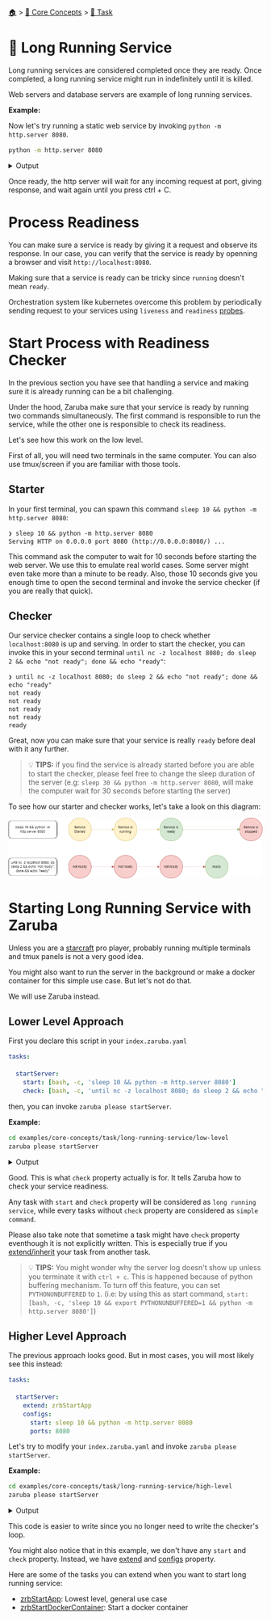 <!--startTocHeader-->
[🏠](../../README.md) > [🧠 Core Concepts](../README.md) > [🔨 Task](README.md)
# 🍹 Long Running Service
<!--endTocHeader-->

Long running services are considered completed once they are ready. Once completed, a long running service might run in indefinitely until it is killed.

Web servers and database servers are example of long running services.

__Example:__

Now let's try running a static web service by invoking `python -m http.server 8080`.

```bash
python -m http.server 8080
```

<details>
<summary>Output</summary>

```````
Serving HTTP on 0.0.0.0 port 8080 (http://0.0.0.0:8080/) ...
```````
</details>

Once ready, the http server will wait for any incoming request at port, giving response, and wait again until you press ctrl + C.


# Process Readiness

You can make sure a service is ready by giving it a request and observe its response. In our case, you can verify that the service is ready by openning a browser and visit `http://localhost:8080`.

Making sure that a service is ready can be tricky since `running` doesn't mean `ready`.

Orchestration system like kubernetes overcome this problem by periodically sending request to your services using `liveness` and `readiness` [probes](https://kubernetes.io/docs/tasks/configure-pod-container/configure-liveness-readiness-startup-probes/).

# Start Process with Readiness Checker

In the previous section you have see that handling a service and making sure it is already running can be a bit challenging.

Under the hood, Zaruba make sure that your service is ready by running two commands simultaneously. The first command is responsible to run the service, while the other one is responsible to check its readiness. 

Let's see how this work on the low level.

First of all, you will need two terminals in the same computer. You can also use tmux/screen if you are familiar with those tools.

## Starter

In your first terminal, you can spawn this command `sleep 10 && python -m http.server 8080`: 

```
❯ sleep 10 && python -m http.server 8080
Serving HTTP on 0.0.0.0 port 8080 (http://0.0.0.0:8080/) ...
```

This command ask the computer to wait for 10 seconds before starting the web server. We use this to emulate real world cases. Some server might even take more than a minute to be ready. Also, those 10 seconds give you enough time to open the second terminal and invoke the service checker (if you are really that quick).

## Checker

Our service checker contains a single loop to check whether `localhost:8080` is up and serving. In order to start the checker, you can invoke this in your second terminal `until nc -z localhost 8080; do sleep 2 && echo "not ready"; done && echo "ready"`:

```
❯ until nc -z localhost 8080; do sleep 2 && echo "not ready"; done && echo "ready"
not ready
not ready
not ready
not ready
ready
```

Great, now you can make sure that your service is really `ready` before deal with it any further.

> 💡 __TIPS:__  if you find the service is already started before you are able to start the checker, please feel free to change the sleep duration of the server (e.g: `sleep 30 && python -m http.server 8080`, will make the computer wait for 30 seconds before starting the server)

To see how our starter and checker works, let's take a look on this diagram:

![](images/starter-and-checker.png)


# Starting Long Running Service with Zaruba

Unless you are a [starcraft](https://starcraft2.com/en-us/) pro player, probably running multiple terminals and tmux panels is not a very good idea.

You might also want to run the server in the background or make a docker container for this simple use case. But let's not do that.

We will use Zaruba instead.

## Lower Level Approach

First you declare this script in your `index.zaruba.yaml`

```yaml
tasks:

  startServer:
    start: [bash, -c, 'sleep 10 && python -m http.server 8080']
    check: [bash, -c, 'until nc -z localhost 8080; do sleep 2 && echo "not ready"; done && echo "ready"']
```

then, you can invoke `zaruba please startServer`.


__Example:__

```bash
cd examples/core-concepts/task/long-running-service/low-level
zaruba please startServer
```
 
<details>
<summary>Output</summary>
 
```````
Job Starting...
 Elapsed Time: 1.272µs
 Current Time: 16:34:11
  Run  'startServer' service on /home/gofrendi/zaruba/docs/examples/core-concepts/task/long-running-service/low-level
  Check  'startServer' readiness on /home/gofrendi/zaruba/docs/examples/core-concepts/task/long-running-service/low-level
   startServer           16:34:13.538 not ready
   startServer           16:34:15.542 not ready
   startServer           16:34:17.544 not ready
   startServer           16:34:19.549 not ready
   startServer           16:34:21.554 not ready
   startServer           16:34:23.556 not ready
   startServer           16:34:23.557 ready
  Successfully running  'startServer' readiness check
  Job Running...
 Elapsed Time: 12.124489707s
 Current Time: 16:34:23
 Active Process:
   * (PID=16351)  'startServer' service
  
  Job Complete!!! 
```````
</details>


Good. This is what `check` property actually is for. It tells Zaruba how to check your service readiness. 

Any task with `start` and `check` property will be considered as `long running service`, while every tasks without `check` property are considered as `simple command`.

Please also take note that sometime a task might have `check` property eventhough it is not explicitly written. This is especially true if you [extend/inherit](extend-task.md) your task from another task.
    
> 💡 __TIPS:__  You might wonder why the server log doesn't show up unless you terminate it with `ctrl + c`. This is happened because of python buffering mechanism. To turn off this feature, you can set `PYTHONUNBUFFERED` to `1`. (i.e: by using this as start command, `start: [bash, -c, 'sleep 10 && export PYTHONUNBUFFERED=1 && python -m http.server 8080']`)


## Higher Level Approach

The previous approach looks good. But in most cases, you will most likely see this instead:

```yaml
tasks:

  startServer:
    extend: zrbStartApp
    configs:
      start: sleep 10 && python -m http.server 8080
      ports: 8080
```

Let's try to modify your `index.zaruba.yaml` and invoke `zaruba please startServer`.

__Example:__

```bash
cd examples/core-concepts/task/long-running-service/high-level
zaruba please startServer
```
 
<details>
<summary>Output</summary>
 
```````
Job Starting...
 Elapsed Time: 1.819µs
 Current Time: 16:34:24
  Run  'updateProjectLinks' command on /home/gofrendi/zaruba/docs/examples/core-concepts/task/long-running-service/high-level
   updateProjectLinks    16:34:24.5   🎉🎉🎉
   updateProjectLinks    16:34:24.5   Links updated
  Successfully running  'updateProjectLinks' command
  Run  'startServer' service on /home/gofrendi/zaruba/docs/examples/core-concepts/task/long-running-service/high-level
  Check  'startServer' readiness on /home/gofrendi/zaruba/docs/examples/core-concepts/task/long-running-service/high-level
   startServer           16:34:24.606 📜 Waiting for port '8080'
   startServer           16:34:34.652 Serving HTTP on 0.0.0.0 port 8080 (http://0.0.0.0:8080/) ...
   startServer           16:34:35.638 📜 Port '8080' is ready
   startServer           16:34:35.638 🎉🎉🎉
   startServer           16:34:35.638 📜 Task 'startServer' is ready
  Successfully running  'startServer' readiness check
  Job Running...
 Elapsed Time: 11.241479653s
 Current Time: 16:34:35
 Active Process:
   * (PID=16399)  'startServer' service
  
  Job Complete!!! 
```````
</details>


This code is easier to write since you no longer need to write the checker's loop.

You might also notice that in this example, we don't have any `start` and `check` property. Instead, we have [extend](./extend-task.md) and [configs](./task-configs/README.md) property.

Here are some of the tasks you can extend when you want to start long running service:

* [zrbStartApp](../../core-tasks/zrb-start-app.md): Lowest level, general use case
* [zrbStartDockerContainer](../../core-tasks/zrb-start-docker-container.md): Start a docker container

<!--startTocSubTopic-->
<!--endTocSubTopic-->
